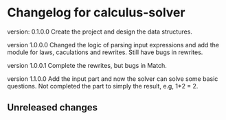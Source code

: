 # Changelog for calculus-solver

version:             0.1.0.0
Create the project and design the data structures.


version              1.0.0.0
Changed the logic of parsing input expressions and add the module for laws, caculations and rewrites. Still have bugs in rewrites.


version              1.0.0.1
Complete the rewrites, but bugs in Match.

version              1.1.0.0
Add the input part and now the solver can solve some basic questions. Not completed the part to simply the result, e.g, 1*2 = 2.


## Unreleased changes
